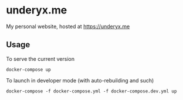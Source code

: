 # underyx.me

My personal website, hosted at https://underyx.me

## Usage

To serve the current version

    docker-compose up

To launch in developer mode (with auto-rebuilding and such)

    docker-compose -f docker-compose.yml -f docker-compose.dev.yml up
